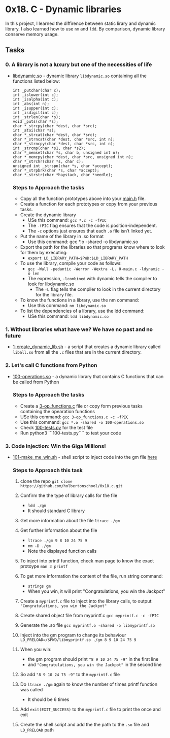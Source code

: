 # 0x18. C - Dynamic libraries

In this project, I learned the diffirence between static lirary and dynamic library. I also learned how to use ```nm``` and ```ldd```. By comparison, dynamic library conserve memory usage.

## Tasks

### 0. A library is not a luxury but one of the necessities of life
- [libdynamic.so](https://github.com/jacobgbemi/alx-low_level_programming/blob/main/0x18-dynamic_libraries/libdynamic.so) - dynamic library ```libdynamic.so``` containing all the functions listed below:
  ```
  int _putchar(char c);
  int _islower(int c);
  int _isalpha(int c);
  int _abs(int n);
  int _isupper(int c);
  int _isdigit(int c);
  int _strlen(char *s);
  void _puts(char *s);
  char *_strcpy(char *dest, char *src);
  int _atoi(char *s);
  char *_strcat(char *dest, char *src);
  char *_strncat(char *dest, char *src, int n);
  char *_strncpy(char *dest, char *src, int n);
  int _strcmp(char *s1, char *s2);
  char *_memset(char *s, char b, unsigned int n);
  char *_memcpy(char *dest, char *src, unsigned int n);
  char *_strchr(char *s, char c);
  unsigned int _strspn(char *s, char *accept);
  char *_strpbrk(char *s, char *accept);
  char *_strstr(char *haystack, char *needle);
  ```
  ### Steps to Approach the tasks
  - Copy all the function prototypes above into your [main.h](https://github.com/jacobgbemi/alx-low_level_programming/blob/main/0x18-dynamic_libraries/main.h) file.
  - Create a function for each prototypes or copy from your previous tasks.
  - Create the dynamic library
    - USe this command: ```gcc *.c -c -fPIC```
    - The ```-fPIC``` flag ensures that the code is position-independent.
    - The ```-c``` options just ensures that each ```.o``` file isn’t linked yet.
  - Put the name of the library in .so format
    - Use this command: gcc *.o -shared -o libdynamic.so
  - Export the path for the libraries so that programs know where to look for them by executing: 
    - ```export LD_LIBRARY_PATH=$PWD:$LD_LIBRARY_PATH```
  - To use the library, compile your code as follows:
    - ```gcc -Wall -pedantic -Werror -Wextra -L. 0-main.c -ldynamic -o len```
    - The expression, ```-lcombined``` with dynamic tells the compiler to look for libdynamic.so
	  - The ```-L``` flag tells the compiler to look in the current directory for the library file.
  - To know the functions in a library, use the nm command:
    - Use this command: ```nm libdynamic.so```
  - To list the dependencies of a library, use the ldd command:
	  - USe this command: ```ldd libdynamic.so```
    
### 1. Without libraries what have we? We have no past and no future
- [1-create_dynamic_lib.sh](https://github.com/jacobgbemi/alx-low_level_programming/blob/main/0x18-dynamic_libraries/1-create_dynamic_lib.sh) - a script that creates a dynamic library called ```liball.so``` from all the ```.c``` files that are in the current directory.
  
### 2. Let's call C functions from Python
- [100-operations.so](https://github.com/jacobgbemi/alx-low_level_programming/blob/main/0x18-dynamic_libraries/100-operations.so) - a dynamic library that contains C functions that can be called from Python
  ### Steps to Approach the tasks
  - Create a [3-op_functions.c](https://github.com/jacobgbemi/alx-low_level_programming/blob/main/0x18-dynamic_libraries/3-op_functions.c) file or copy form previous tasks containing the opearation functions 
  - USe this command: ```gcc 3-op_functions.c -c -fPIC```
  - Use this command: ```gcc *.o -shared -o 100-operations.so```
  - Check [100-tests.py](https://github.com/jacobgbemi/alx-low_level_programming/blob/main/0x18-dynamic_libraries/100-tests.py) for the test file
  - Run python3 ```100-tests.py```` to test your code

### 3. Code injection: Win the Giga Millions!
- [101-make_me_win.sh](https://github.com/jacobgbemi/alx-low_level_programming/blob/main/0x18-dynamic_libraries/101-make_me_win.sh) - shell script to inject code into the gm file [here](https://github.com/holbertonschool/0x18.c)
	### Steps to Approach this task 
	1. clone the repo
		```git clone https://github.com/holbertonschool/0x18.c.git```
	2. Confirm the the type of library calls for the file 
		- ```ldd ./gm```
		- It should standard C library
	3. Get more information about the file
		```ltrace ./gm```
	4. Get further information about the file
		- ```ltrace ./gm 9 8 10 24 75 9```
		- ```nm -D ./gm```
		- Note the displayed function calls

	5. To inject into printf function, check man page to know the exact protoype
		```man 3 printf```
	6. To get more information the content of the file, run string command:
		- ```strings gm```
		- When you win, it will print "Congratulations, you win the Jackpot"
	7. Create a ```myprintf.c``` file to inject into the library calls, to output:
		```"Congratulations, you win the Jackpot"```
	8. Create shared object file from myprintf.c
		```gcc myprintf.c -c -fPIC```
	9. Generate the .so file
		```gcc myprintf.o -shared -o libmyprintf.so```
	10. Inject into the gm program to change its behaviour
		```LD_PRELOAD=/$PWD/libmyprintf.so ./gm 8 9 10 24 75 9```
	11. When you win:
		- the gm program should print ```"8 9 10 24 75 -9"``` in the first line
		- and ```"Congratulations, you win the Jackpot"``` in the second line
	12. So add ```"8 9 10 24 75 -9"``` to the ```myprintf.c``` file
	13. Do ```ltrace ./gm``` again to know the number of times printf function was called
		- It should be 6 times
	14. Add ```exit(EXIT_SUCCESS)``` to the ```myprintf.c``` file to print the once and exit
	15. Create the shell script and add the the path to the ```.so``` file and ```LD_PRELOAD``` path
